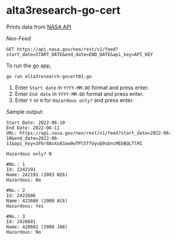 # alta3research-go-cert

Prints data from [NASA API](https://api.nasa.gov/) 

*Neo-Feed*
```
GET https://api.nasa.gov/neo/rest/v1/feed?start_date=START_DATE&end_date=END_DATE&api_key=API_KEY
```

To run the go app,

```
go run alta3research-gocert01.go
```

1. Enter `Start date` in `YYYY-MM-DD` format and press enter.
2. Enter `End date` in `YYYY-MM-DD` format and press enter.
3. Enter `Y` or `N` for `Hazardous only?` and press enter.

Sample output:
```
Start Date: 2022-06-10
End Date: 2022-06-11
URL: https://api.nasa.gov/neo/rest/v1/feed?start_date=2022-06-10&end_date=2022-06-11&api_key=3F6r8AxXu83aw9wTPl5TfUyuQ9sbncMEbBQLTlMI

Hazardous only? N

#No.: 1
Id: 2242191
Name: 242191 (2003 NZ6)
Hazardous: No

#No.: 2
Id: 2422686
Name: 422686 (2000 AC6)
Hazardous: Yes

#No.: 3
Id: 2428681
Name: 428681 (2008 JA8)
Hazardous: No
```
